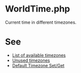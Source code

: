 # WorldTime.php
Current time in different timezones.

# See
 * [List of available timezones](http://php.net/manual/en/timezones.php)
 * [Unused timezones](http://php.net/manual/en/timezones.others.php)
 * [Default Timezone Set/Get](http://php.net/manual/en/function.date-default-timezone-set.php)
